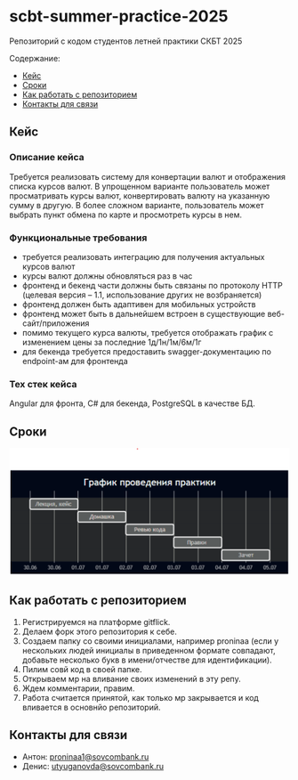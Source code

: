 # scbt-summer-practice-2025
Репозиторий с кодом студентов летней практики СКБТ 2025

Содержание:
- [Кейс](#кейс)
- [Сроки](#сроки)
- [Как работать с репозиторием](#как-работать-с-репозиторием)
- [Контакты для связи](#контакты-для-связи)

## Кейс
### Описание кейса
Требуется реализовать систему для конвертации валют и отображения списка курсов валют. В упрощенном варианте пользователь может просматривать курсы валют, конвертировать валюту на указанную сумму в другую. В более сложном варианте, пользователь может выбрать пункт обмена по карте и просмотреть курсы в нем.
### Функциональные требования
- требуется реализовать интеграцию для получения актуальных курсов валют
- курсы валют должны обновляться раз в час
- фронтенд и бекенд части должны быть связаны по протоколу HTTP (целевая версия – 1.1, использование других не возбраняется)
- фронтенд должен быть адаптивен для мобильных устройств
- фронтенд может быть в дальнейшем встроен в существующие веб-сайт/приложения
- помимо текущего курса валюты, требуется отображать график с изменением цены за последние 1д/1н/1м/6м/1г
- для бекенда требуется предоставить swagger-документацию по endpoint-ам для фронтенда
### Тех стек кейса
Angular для фронта, C# для бекенда, PostgreSQL в качестве БД.
## Сроки
![Сроки](сроки.png)
## Как работать с репозиторием
1. Регистрируемся на платформе gitflick.
2. Делаем форк этого репозитория к себе.
3. Создаем папку со своими инициалами, например proninaa (если у нескольких людей инициалы в приведенном формате совпадают, добавьте несколько букв в имени/отчестве для идентификации).
4. Пилим совй код в своей папке.
5. Открываем мр на вливание своих изменений в эту репу.
6. Ждем комментарии, правим.
7. Работа считается принятой, как только мр закрывается и код вливается в основнйо репозиторий.
## Контакты для связи
- Антон: proninaa1@sovcombank.ru
- Денис: utyuganovda@sovcombank.ru